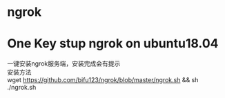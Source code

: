 # ngrok
# One Key stup ngrok on ubuntu18.04
一键安装ngrok服务端，安装完成会有提示<br>
安装方法<br>
wget https://github.com/bifu123/ngrok/blob/master/ngrok.sh && sh ./ngrok.sh
